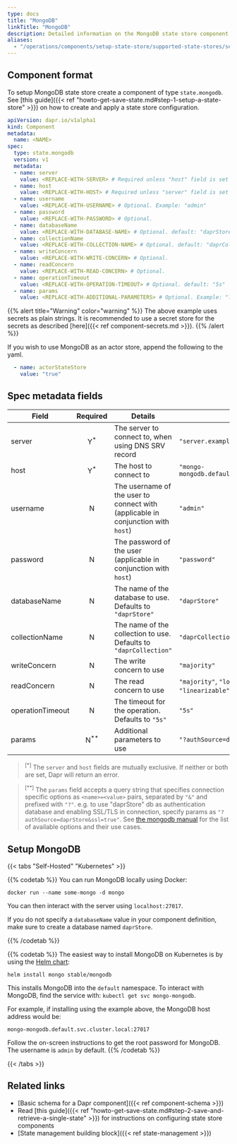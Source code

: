 ```yaml
---
type: docs
title: "MongoDB"
linkTitle: "MongoDB"
description: Detailed information on the MongoDB state store component
aliases:
  - "/operations/components/setup-state-store/supported-state-stores/setup-mongodb/"
---
```


## Component format

To setup MongoDB state store create a component of type `state.mongodb`. See [this guide]({{< ref "howto-get-save-state.md#step-1-setup-a-state-store" >}}) on how to create and apply a state store configuration.


```yaml
apiVersion: dapr.io/v1alpha1
kind: Component
metadata:
  name: <NAME>
spec:
  type: state.mongodb
  version: v1
  metadata:
  - name: server
    value: <REPLACE-WITH-SERVER> # Required unless "host" field is set . Example: "server.example.com"
  - name: host
    value: <REPLACE-WITH-HOST> # Required unless "server" field is set . Example: "mongo-mongodb.default.svc.cluster.local:27017"
  - name: username
    value: <REPLACE-WITH-USERNAME> # Optional. Example: "admin"
  - name: password
    value: <REPLACE-WITH-PASSWORD> # Optional.
  - name: databaseName
    value: <REPLACE-WITH-DATABASE-NAME> # Optional. default: "daprStore"
  - name: collectionName
    value: <REPLACE-WITH-COLLECTION-NAME> # Optional. default: "daprCollection"
  - name: writeConcern
    value: <REPLACE-WITH-WRITE-CONCERN> # Optional.
  - name: readConcern
    value: <REPLACE-WITH-READ-CONCERN> # Optional.
  - name: operationTimeout
    value: <REPLACE-WITH-OPERATION-TIMEOUT> # Optional. default: "5s"
  - name: params
    value: <REPLACE-WITH-ADDITIONAL-PARAMETERS> # Optional. Example: "?authSource=daprStore&ssl=true"
```

{{% alert title="Warning" color="warning" %}}
The above example uses secrets as plain strings. It is recommended to use a secret store for the secrets as described [here]({{< ref component-secrets.md >}}).
{{% /alert %}}

If you wish to use MongoDB as an actor store, append the following to the yaml.

```yaml
  - name: actorStateStore
    value: "true"
```


## Spec metadata fields

| Field              | Required | Details | Example |
|--------------------|:--------:|---------|---------|
| server             | Y<sup>*</sup> | The server to connect to, when using DNS SRV record | `"server.example.com"`
| host               | Y<sup>*</sup> | The host to connect to | `"mongo-mongodb.default.svc.cluster.local:27017"`
| username           | N        | The username of the user to connect with (applicable in conjunction with `host`) | `"admin"`
| password           | N        | The password of the user (applicable in conjunction with `host`) | `"password"`
| databaseName       | N        | The name of the database to use. Defaults to `"daprStore"` | `"daprStore"`
| collectionName     | N        | The name of the collection to use. Defaults to `"daprCollection"` | `"daprCollection"`
| writeConcern       | N        | The write concern to use | `"majority"`
| readConcern        | N        | The read concern to use  | `"majority"`, `"local"`,`"available"`, `"linearizable"`, `"snapshot"`
| operationTimeout   | N        | The timeout for the operation. Defaults to `"5s"` | `"5s"`
| params             | N<sup>**</sup> | Additional parameters to use | `"?authSource=daprStore&ssl=true"`

> <sup>[*]</sup> The `server` and `host` fields are mutually exclusive. If neither or both are set, Dapr will return an error.

> <sup>[**]</sup> The `params` field accepts a query string that specifies connection specific options as `<name>=<value>` pairs, separated by `"&"` and prefixed with `"?"`. e.g. to use "daprStore" db as authentication database and enabling SSL/TLS in connection, specify params as `"?authSource=daprStore&ssl=true"`. See [the mongodb manual](https://docs.mongodb.com/manual/reference/connection-string/#std-label-connections-connection-options) for the list of available options and their use cases.

## Setup MongoDB

{{< tabs "Self-Hosted" "Kubernetes" >}}

{{% codetab %}}
You can run MongoDB locally using Docker:

```
docker run --name some-mongo -d mongo
```

You can then interact with the server using `localhost:27017`.

If you do not specify a `databaseName` value in your component definition, make sure to create a database named `daprStore`.

{{% /codetab %}}

{{% codetab %}}
The easiest way to install MongoDB on Kubernetes is by using the [Helm chart](https://github.com/helm/charts/tree/master/stable/mongodb):

```
helm install mongo stable/mongodb
```

This installs MongoDB into the `default` namespace.
To interact with MongoDB, find the service with: `kubectl get svc mongo-mongodb`.

For example, if installing using the example above, the MongoDB host address would be:

`mongo-mongodb.default.svc.cluster.local:27017`


Follow the on-screen instructions to get the root password for MongoDB.
The username is `admin` by default.
{{% /codetab %}}

{{< /tabs >}}

## Related links
- [Basic schema for a Dapr component]({{< ref component-schema >}})
- Read [this guide]({{< ref "howto-get-save-state.md#step-2-save-and-retrieve-a-single-state" >}}) for instructions on configuring state store components
- [State management building block]({{< ref state-management >}})
